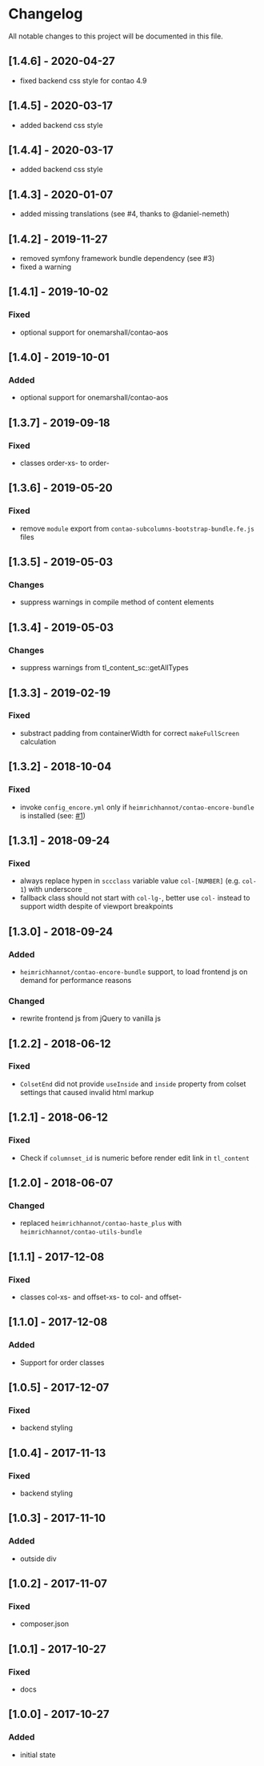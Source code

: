 # Changelog
All notable changes to this project will be documented in this file.

## [1.4.6] - 2020-04-27
- fixed backend css style for contao 4.9

## [1.4.5] - 2020-03-17
- added backend css style

## [1.4.4] - 2020-03-17
- added backend css style

## [1.4.3] - 2020-01-07
- added missing translations (see #4, thanks to @daniel-nemeth)

## [1.4.2] - 2019-11-27
- removed symfony framework bundle dependency (see #3)
- fixed a warning

## [1.4.1] - 2019-10-02

### Fixed
- optional support for onemarshall/contao-aos

## [1.4.0] - 2019-10-01

### Added
- optional support for onemarshall/contao-aos

## [1.3.7] - 2019-09-18

### Fixed
- classes order-xs-<digit> to order-<digit>

## [1.3.6] - 2019-05-20

### Fixed
- remove `module` export from `contao-subcolumns-bootstrap-bundle.fe.js` files

## [1.3.5] - 2019-05-03

### Changes
- suppress warnings in compile method of content elements

## [1.3.4] - 2019-05-03

### Changes
- suppress warnings from tl_content_sc::getAllTypes

## [1.3.3] - 2019-02-19

### Fixed
- substract padding from containerWidth for correct `makeFullScreen` calculation

## [1.3.2] - 2018-10-04

### Fixed
- invoke `config_encore.yml` only if `heimrichhannot/contao-encore-bundle` is installed (see: [#1](https://github.com/heimrichhannot/contao-subcolumns-bootstrap-bundle/issues/1)) 

## [1.3.1] - 2018-09-24

### Fixed
- always replace hypen in `sccclass` variable value `col-[NUMBER]` (e.g. `col-1`) with underscore `_`
- fallback class should not start with `col-lg-`, better use `col-` instead to support width despite of viewport breakpoints 

## [1.3.0] - 2018-09-24

### Added
- `heimrichhannot/contao-encore-bundle` support, to load frontend js on demand for performance reasons

### Changed
- rewrite frontend js from jQuery to vanilla js

## [1.2.2] - 2018-06-12

### Fixed
- `ColsetEnd` did not provide `useInside` and `inside` property from colset settings that caused invalid html markup

## [1.2.1] - 2018-06-12

### Fixed
- Check if `columnset_id` is numeric before render edit link in `tl_content` 

## [1.2.0] - 2018-06-07

### Changed
- replaced `heimrichhannot/contao-haste_plus` with `heimrichhannot/contao-utils-bundle`

## [1.1.1] - 2017-12-08

### Fixed
- classes col-xs-<digit> and offset-xs-<digit> to col-<digit> and offset-<digit>

## [1.1.0] - 2017-12-08

### Added
- Support for order classes

## [1.0.5] - 2017-12-07

### Fixed
- backend styling

## [1.0.4] - 2017-11-13

### Fixed
- backend styling

## [1.0.3] - 2017-11-10

### Added
- outside div

## [1.0.2] - 2017-11-07

### Fixed
- composer.json

## [1.0.1] - 2017-10-27

### Fixed
- docs

## [1.0.0] - 2017-10-27

### Added
- initial state
